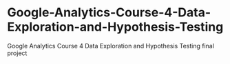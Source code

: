 # Google-Analytics-Course-4-Data-Exploration-and-Hypothesis-Testing
Google Analytics Course 4 Data Exploration and Hypothesis Testing final project
